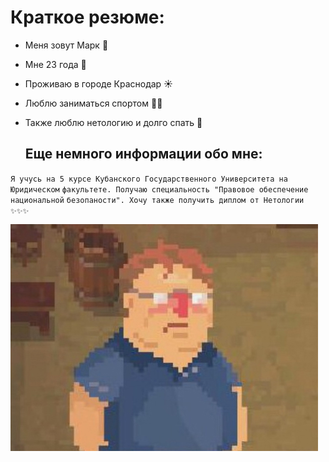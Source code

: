 # Краткое резюме:

- Меня зовут Марк 👾
- Мне 23 года 🤕
- Проживаю в городе Краснодар ☀️
- Люблю заниматься спортом 🏋️‍♂️
- Также люблю нетологию и долго спать 🛌
  
  ## Еще немного информации обо мне:

`Я учусь на 5 курсе Кубанского Государственного Университета на Юридическом`
`факультете. Получаю специальность "Правовое обеспечение национальной`
`безопаности". Хочу также получить диплом от Нетологии ✨✨✨` 
  

![me🤣](image.png)
